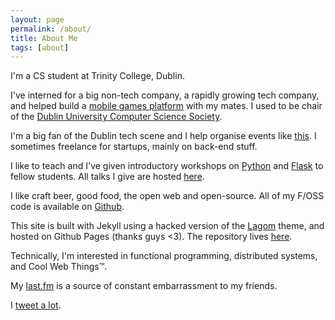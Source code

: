 ```yaml
---
layout: page
permalink: /about/
title: About Me
tags: [about]
---
```


I'm a CS student at Trinity College, Dublin.

I've interned for a big non-tech company, a rapidly growing tech company, and
helped build a [mobile games platform](http://github.com/tcd-tophat)
with my mates. I used to be chair of the
[Dublin University Computer Science Society](http://ducss.ie).

I'm a big fan of the Dublin tech scene and I help organise events like
[this](http://ducss.ie/summit). I sometimes freelance for startups, mainly
on back-end stuff.

I like to teach and I've given introductory workshops on
[Python](http://connolly.io/slides/python101) and
[Flask](http://connolly.io/slides/flask101) to fellow students. All talks I
give are hosted [here](http://connolly.io/talks).

I like craft beer, good food, the open web and open-source. All of my F/OSS
code is available on [Github](http://github.com/NSNO).

This site is built
with Jekyll using a hacked version of the
[Lagom](https://github.com/swanson/lagom) theme, and hosted
on Github Pages (thanks guys <3). The repository lives
[here](http://github.com/NSNO/nsno.github.io).

Technically, I'm interested in functional programming, distributed systems,
and Cool Web Things™.

My [last.fm](http://www.last.fm/user/mrnsno) is a source of constant
embarrassment to my friends.

I [tweet a lot](http://twitter.com/IanConnolly).
